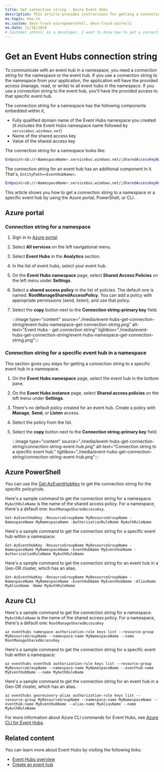 ```yaml
---
title: Get connection string - Azure Event Hubs 
description: This article provides instructions for getting a connection string that clients can use to connect to Azure Event Hubs. 
ms.topic: how-to
ms.custom: devx-track-azurepowershell, devx-track-azurecli
ms.date: 11/18/2024
# Customer intent: As a developer, I want to know how to get a connection string to an Event Hubs namespace or an event hub. 
---
```


# Get an Event Hubs connection string
To communicate with an event hub in a namespace, you need a connection string for the namespace or the event hub. If you use a connection string to the namespace from your application, the application will have the provided access (manage, read, or write) to all event hubs in the namespace. If you use a connection string to the event hub, you'll have the provided access to that specific event hub. 

The connection string for a namespace has the following components embedded within it,

* Fully qualified domain name of the Event Hubs namespace you created (it includes the Event Hubs namespace name followed by `servicebus.windows.net`)
* Name of the shared access key 
* Value of the shared access key

The connection string for a namespace looks like:

```bash
Endpoint=sb://<NamespaceName>.servicebus.windows.net/;SharedAccessKeyName=<KeyName>;SharedAccessKey=<KeyValue>
```

The connection string for an event hub has an additional component in it. That's, `EntityPath=<EventHubName>`. 

```bash
Endpoint=sb://<NamespaceName>.servicebus.windows.net/;SharedAccessKeyName=<KeyName>;SharedAccessKey=<KeyValue>;EntityPath=<EventHubName>
```

This article shows you how to get a connection string to a namespace or a specific event hub by using the Azure portal, PowerShell, or CLI. 

## Azure portal

### Connection string for a namespace

1. Sign in to [Azure portal](https://portal.azure.com). 
2. Select **All services** on the left navigational menu. 
3. Select **Event Hubs** in the **Analytics** section. 
4. In the list of event hubs, select your event hub.
6. On the **Event Hubs namespace** page, select **Shared Access Policies** on the left menu under **Settings**. 
7. Select a **shared access policy** in the list of policies. The default one is named: **RootManageSharedAccessPolicy**. You can add a policy with appropriate permissions (send, listen), and use that policy. 
8. Select the **copy** button next to the **Connection string-primary key** field. 

    :::image type="content" source="./media/event-hubs-get-connection-string/event-hubs-namespace-get-connection-string.png" alt-text="Event Hubs - get connection string" lightbox="./media/event-hubs-get-connection-string/event-hubs-namespace-get-connection-string.png":::

### Connection string for a specific event hub in a namespace
This section gives you steps for getting a connection string to a specific event hub in a namespace. 

1. On the **Event Hubs namespace** page, select the event hub in the bottom pane. 
1. On the **Event Hubs instance** page, select **Shared access policies** on the left menu under **Settings**.  
1. There's no default policy created for an event hub. Create a policy with **Manage**, **Send**, or **Listen** access. 
1. Select the policy from the list. 
1. Select the **copy** button next to the **Connection string-primary key** field. 

    :::image type="content" source="./media/event-hubs-get-connection-string/connection-string-event-hub.png" alt-text="Connection string to a specific event hub." lightbox="./media/event-hubs-get-connection-string/connection-string-event-hub.png":::

## Azure PowerShell

You can use the [Get-AzEventHubKey](/powershell/module/az.eventhub/get-azeventhubkey) to get the connection string for the specific policy/rule. 

Here's a sample command to get the connection string for a namespace. `MyAuthRuleName` is the name of the shared access policy. For a namespace, there's a default one: `RootManageSharedAccessKey`.

```azurepowershell-interactive
Get-AzEventHubKey -ResourceGroupName MyResourceGroupName -NamespaceName MyNamespaceName -AuthorizationRuleName MyAuthRuleName
```

Here's a sample command to get the connection string for a specific event hub within a namespace: 

```azurepowershell-interactive
Get-AzEventHubKey -ResourceGroupName MyResourceGroupName -NamespaceName MyNamespaceName -EventHubName MyEventHubName -AuthorizationRuleName MyAuthRuleName
```

Here's a sample command to get the connection string for an event hub in a Geo-DR cluster, which has an alias. 

```azurepowershell-interactive
Get-AzEventHubKey -ResourceGroupName MyResourceGroupName -NamespaceName MyNamespaceName -EventHubName MyEventHubName -AliasName MyAliasName -Name MyAuthRuleName
```

## Azure CLI
Here's a sample command to get the connection string for a namespace. `MyAuthRuleName` is the name of the shared access policy. For a namespace, there's a default one: `RootManageSharedAccessKey`

```azurecli-interactive
az eventhubs namespace authorization-rule keys list --resource-group MyResourceGroupName --namespace-name MyNamespaceName --name RootManageSharedAccessKey
```

Here's a sample command to get the connection string for a specific event hub within a namespace: 

```azurecli-interactive
az eventhubs eventhub authorization-rule keys list --resource-group MyResourceGroupName --namespace-name MyNamespaceName --eventhub-name MyEventHubName --name MyAuthRuleName
```

Here's a sample command to get the connection string for an event hub in a Geo-DR cluster, which has an alias. 

```azurecli-interactive
az eventhubs georecovery-alias authorization-rule keys list --resource-group MyResourceGroupName --namespace-name MyNamespaceName --eventhub-name MyEventHubName --alias-name MyAliasName --name MyAuthRuleName
```

For more information about Azure CLI commands for Event Hubs, see [Azure CLI for Event Hubs](/cli/azure/eventhubs).

## Related content

You can learn more about Event Hubs by visiting the following links:

* [Event Hubs overview](./event-hubs-about.md)
* [Create an event hub](event-hubs-create.md)

